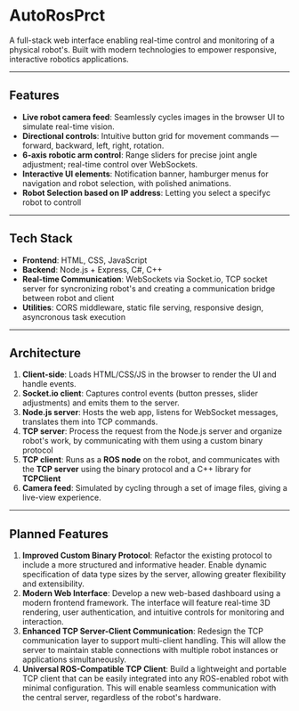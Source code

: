 # AutoRosPrct

A full-stack web interface enabling real-time control and monitoring of a physical robot's. Built with modern technologies to empower responsive, interactive robotics applications.

---

## Features

- **Live robot camera feed**: Seamlessly cycles images in the browser UI to simulate real-time vision.  
- **Directional controls**: Intuitive button grid for movement commands — forward, backward, left, right, rotation.  
- **6-axis robotic arm control**: Range sliders for precise joint angle adjustment; real-time control over WebSockets.  
- **Interactive UI elements**: Notification banner, hamburger menus for navigation and robot selection, with polished animations.
- **Robot Selection based on IP address**: Letting you select a specifyc robot to controll

---

## Tech Stack

- **Frontend**: HTML, CSS, JavaScript  
- **Backend**: Node.js + Express, C#, C++
- **Real-time Communication**: WebSockets via Socket.io, TCP socket server for syncronizing robot's and creating a communication bridge between robot and client
- **Utilities**: CORS middleware, static file serving, responsive design, asyncronous task execution

---

## Architecture

1. **Client-side**: Loads HTML/CSS/JS in the browser to render the UI and handle events.  
2. **Socket.io client**: Captures control events (button presses, slider adjustments) and emits them to the server.  
3. **Node.js server**: Hosts the web app, listens for WebSocket messages, translates them into TCP commands.
4. **TCP server**: Process the request from the Node.js server and organize robot's work, by communicating with them using a custom binary protocol
5. **TCP client**: Runs as a **ROS node** on the robot, and communicates with the **TCP server** using the binary protocol and a C++ library for **TCPClient**
6. **Camera feed**: Simulated by cycling through a set of image files, giving a live-view experience.

---

## Planned Features

1. **Improved Custom Binary Protocol**: Refactor the existing protocol to include a more structured and informative header. Enable dynamic specification of data type sizes by the server, allowing greater flexibility and extensibility.
2. **Modern Web Interface**: Develop a new web-based dashboard using a modern frontend framework. The interface will feature real-time 3D rendering, user authentication, and intuitive controls for monitoring and interaction.
3. **Enhanced TCP Server-Client Communication**: Redesign the TCP communication layer to support multi-client handling. This will allow the server to maintain stable connections with multiple robot instances or applications simultaneously.
4. **Universal ROS-Compatible TCP Client**: Build a lightweight and portable TCP client that can be easily integrated into any ROS-enabled robot with minimal configuration. This will enable seamless communication with the central server, regardless of the robot's hardware.
